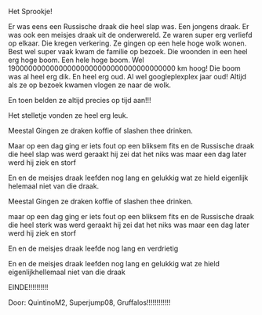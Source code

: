 Het Sprookje!

Er was eens een Russische draak die heel slap was.
Een jongens draak.
Er was ook een meisjes draak uit de onderwereld.
Ze waren super erg verliefd op elkaar.
Die kregen verkering.
Ze gingen op een hele hoge wolk wonen.
Best wel super vaak kwam de familie op bezoek.
Die woonden in een heel erg hoge boom.
Een hele hoge boom.
Wel 190000000000000000000000000000000000000 km hoog!
Die boom was al heel erg dik.
En heel erg oud.
Al wel googleplexplex jaar oud!
Altijd als ze op bezoek kwamen vlogen ze naar de wolk.

En toen belden ze altijd precies op tijd aan!!!

Het stelletje vonden ze heel erg leuk.

Meestal Gingen ze draken koffie of slashen thee drinken.

Maar op een dag ging er iets fout op een bliksem fits en de Russische draak die heel slap was werd geraakt hij zei dat het niks was maar een dag later werd hij ziek en storf  

En en de meisjes draak leefden nog lang en gelukkig wat ze hield eigenlijk helemaal niet van die draak. 

Meestal Gingen ze draken koffie of slashen thee drinken.

maar op een dag ging er iets fout op een bliksem fits en de Russische draak die heel sterk was werd  geraakt hij zei dat het niks was maar een dag later werd hij ziek en storf  

En en de meisjes draak leefde nog lang en verdrietig 

En en de meisjes draak leefden nog lang en gelukkig wat ze hield eigenlijkhellemaal niet van die draak 

EINDE!!!!!!!!!!

Door: QuintinoM2, Superjump08, Gruffalos!!!!!!!!!!!!
